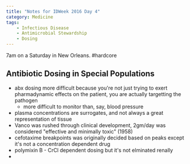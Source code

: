 ```yaml
---
title: "Notes for IDWeek 2016 Day 4"
category: Medicine
tags:
    - Infectious Disease
    - Antimicrobial Stewardship
	- Dosing
---
```


7am on a Saturday in New Orleans. #hardcore

## Antibiotic Dosing in Special Populations ##

- abx dosing more difficult because you're not just trying to exert pharmadynamic effects on the patient, you are actually targetting the pathogen
	- more difficult to monitor than, say, blood pressure
- plasma concentrations are surrogates, and not always a great representation of tissue
- Vanco was rushed through clinical development, 2gm/day was considered "effective and minimally toxic" (1958)
- cefotaxime breakpoints was originally decided based on peaks except it's not a concentration dependent drug
- polymixin B - CrCl dependent dosing but it's not elminated renally
- 
